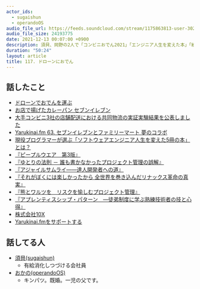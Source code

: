 ```yaml
---
actor_ids:
  - sugaishun
  - operandoOS
audio_file_url: https://feeds.soundcloud.com/stream/1175863813-user-302747142-yarukinai-117-2021-12-13.mp3
audio_file_size: 24193775
date: 2021-12-13 00:07:00 +0900
description: 須貝、岡野の2人で「コンビニおでん2021」「エンジニア人生を変えた本」「続・10Xに移籍」について話しました。
duration: "50:24"
layout: article
title: 117. ドローンにおでん
---
```


## 話したこと
- [ドローンでおでんを運ぶ](https://www.news24.jp/articles/2021/12/02/06985294.html)
- [お店で揚げたカレーパン セブンイレブン](https://www.sej.co.jp/products/a/item/150453/)
- [大手コンビニ3社の店舗配送における共同物流の実証実験結果を公表しました](https://prtimes.jp/main/html/rd/p/000000031.000036006.html)
- [Yarukinai.fm 63. セブンイレブンとファミリーマート 夢のコラボ](https://yarukinai.fm/episode/63)
- [現役プログラマーが選ぶ「ソフトウェアエンジニア人生を変えた5冊の本」とは？](https://gigazine.net/news/20211130-5-books-software-engineer/)
- [『ピープルウエア　第3版』](https://www.amazon.co.jp/dp/B00I96CJWO/)
- [『ゆとりの法則 － 誰も書かなかったプロジェクト管理の誤解』](https://www.amazon.co.jp/dp/4822281116/)
- [『アジャイルサムライ――達人開発者への道』](https://www.amazon.co.jp/dp/B00J1XKB6K/)
- [『それがぼくには楽しかったから 全世界を巻き込んだリナックス革命の真実』](https://www.amazon.co.jp/dp/4796880011/)
- [『熊とワルツを　リスクを愉しむプロジェクト管理』](https://www.amazon.co.jp/dp/B00F4QOMWM/)
- [『アプレンティスシップ・パターン　―徒弟制度に学ぶ熟練技術者の技と心得』](https://www.amazon.co.jp/dp/4873114608)
- [株式会社10X](https://10x.co.jp/)
- [Yarukinai.fmをサポートする](https://note.com/tetuo41/circle)

## 話してる人
- [須貝(sugaishun)](https://twitter.com/sugaishun)
  - 有給消化しつづける会社員
- [おかの(operandoOS)](https://twitter.com/operandoOS)
  - キンパツ。既婚。一児の父です。
